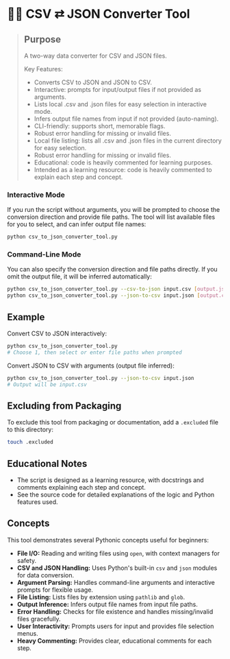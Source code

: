 # 🧙‍♂️ CSV ⇄ JSON Converter Tool

> ## Purpose
> A two-way data converter for CSV and JSON files.
>
> Key Features:
> - Converts CSV to JSON and JSON to CSV.
> - Interactive: prompts for input/output files if not provided as arguments.
> - Lists local .csv and .json files for easy selection in interactive mode.
> - Infers output file names from input if not provided (auto-naming).
> - CLI-friendly: supports short, memorable flags.
> - Robust error handling for missing or invalid files.
> - Local file listing: lists all .csv and .json files in the current directory for easy selection.
> - Robust error handling for missing or invalid files.
> - Educational: code is heavily commented for learning purposes.
> - Intended as a learning resource: code is heavily commented to explain each step and concept.
 
 ### Interactive Mode
If you run the script without arguments, you will be prompted to choose the conversion direction and provide file paths. The tool will list available files for you to select, and can infer output file names:

```bash
python csv_to_json_converter_tool.py
```

### Command-Line Mode
You can also specify the conversion direction and file paths directly. If you omit the output file, it will be inferred automatically:

```bash
python csv_to_json_converter_tool.py --csv-to-json input.csv [output.json]
python csv_to_json_converter_tool.py --json-to-csv input.json [output.csv]
```

## Example

Convert CSV to JSON interactively:
```bash
python csv_to_json_converter_tool.py
# Choose 1, then select or enter file paths when prompted
```

Convert JSON to CSV with arguments (output file inferred):
```bash
python csv_to_json_converter_tool.py --json-to-csv input.json
# Output will be input.csv
```

## Excluding from Packaging
To exclude this tool from packaging or documentation, add a `.excluded` file to this directory:
```bash
touch .excluded
```

## Educational Notes
- The script is designed as a learning resource, with docstrings and comments explaining each step and concept.
- See the source code for detailed explanations of the logic and Python features used.

## Concepts

This tool demonstrates several Pythonic concepts useful for beginners:

- **File I/O:** Reading and writing files using `open`, with context managers for safety.
- **CSV and JSON Handling:** Uses Python's built-in `csv` and `json` modules for data conversion.
- **Argument Parsing:** Handles command-line arguments and interactive prompts for flexible usage.
- **File Listing:** Lists files by extension using `pathlib` and `glob`.
- **Output Inference:** Infers output file names from input file paths.
- **Error Handling:** Checks for file existence and handles missing/invalid files gracefully.
- **User Interactivity:** Prompts users for input and provides file selection menus.
- **Heavy Commenting:** Provides clear, educational comments for each step.
